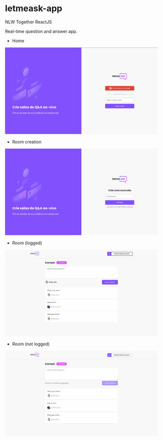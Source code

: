 # letmeask-app
NLW Together ReactJS

Real-time question and answer app.

- Home

![alt Home image](https://github.com/denilsonpy/letmeask-app/blob/master/github/images/home.png)

- Room creation

![alt Room creation image](https://github.com/denilsonpy/letmeask-app/blob/master/github/images/create-room.png)

- Room (logged)

![alt Room (user logged)](https://github.com/denilsonpy/letmeask-app/blob/master/github/images/logged.png)


- Room (not logged)

![alt Room (user not logged)](https://github.com/denilsonpy/letmeask-app/blob/master/github/images/no-logged.png)
